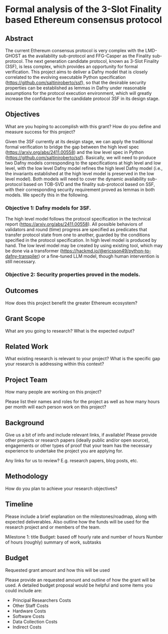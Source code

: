 # Formal analysis of the 3-Slot Finality based Ethereum consensus protocol
## Abstract

The current Ethereum consensus protocol is very complex with the LMD-GHOST as the availability sub-protocol and FFG-Casper as the Finality sub-protocol. The next generation candidate protocol, known as 3-Slot Finality (3SF), is less complex, which provides an opportunity for formal verification. This project aims to deliver a Dafny model that is closely correlated to the evolving executable Python specification (https://github.com/saltiniroberto/ssf), so that the desirable security properties can be established as lemmas in Dafny under reasonable assumptions for the protocol execution environment, which will greatly increase the confidance for the candidate protocol 3SF in its design stage.

## Objectives

What are you hoping to accomplish with this grant? How do you define and measure success for this project?

Given the 3SF currently at its design stage, we can apply the traditional formal verification to bridge the gap between the high level spec (https://arxiv.org/abs/2411.00558) and the low level spec in Python (https://github.com/saltiniroberto/ssf). Basically, we will need to produce two Dafny models corresponding to the specifications at high level and low level, with the low level Dafny model refines the high level Dafny model (i.e., the invariants established at the high level model is preserved in the low level model). Both models will need to cover the dynamic availability sub-protocol based on TOB-SVD and the finality sub-protocol based on SSF, with their corresponding security requirement proved as lemmas in both models. We specify this in the following.

### Objective 1: Dafny models for 3SF.
The high level model follows the protocol specification in the technical report (https://arxiv.org/abs/2411.00558). All possible behaviors of validators and round (time) progress are specified as predicates that transfer protocol state from one to another, guarded by the conditions specified in the protocol specification. In high level model is produced by hand. The low level model may be created by using existing tool, which may be done via a transformer (https://hackmd.io/@ericsson49/python-to-dafny-transpiler) or a fine-tuned LLM model, though human intervention is still necessary.

### Objective 2: Security properties proved in the models.


## Outcomes

How does this project benefit the greater Ethereum ecosystem?

## Grant Scope

What are you going to research? What is the expected output?

## Related Work

What existing research is relevant to your project?
What is the specific gap your research is addressing within this context?

## Project Team

How many people are working on this project?

Please list their names and roles for the project as well as how many hours per month will each person work on this project?

## Background

Give us a bit of info and include relevant links, if available! Please provide other projects or research papers (ideally public and/or open source), engagements or other types of proof that your team has the necessary experience to undertake the project you are applying for.

Any links for us to review? E.g. research papers, blog posts, etc.

## Methodology

How do you plan to achieve your research objectives?

## Timeline

Please include a brief explanation on the milestones/roadmap, along with expected deliverables. Also outline how the funds will be used for the research project and or members of the team.

Milestone 1: title
Budget: based off hourly rate and number of hours
Number of hours (roughly)
summary of work, subtasks

## Budget

Requested grant amount and how this will be used

Please provide an requested amount and outline of how the grant will be used. A detailed budget proposal would be helpful and some items you could include are:

- Principal Researchers Costs
- Other Staff Costs
- Hardware Costs
- Software Costs
- Data Collection Costs
- Indirect Costs
